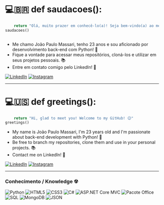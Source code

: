 # 💻🇧🇷 def saudacoes():
```python
    return "Olá, muito prazer em conhecê-lo(a)! Seja bem-vindo(a) ao meu GitHub! 😉"
saudacoes()
    
```

* Me chamo João Paulo Massari, tenho 23 anos e sou aficionado por desenvolvimento back-end com Python! 🐍
* Fique a vontade para acessar meus repositórios, cloná-los e utilizar em seus projetos pessoais. 📚
* Entre em contato comigo pelo LinkedIn! 🤝

[![LinkedIn](https://img.shields.io/badge/LinkedIn-0077B5?style=for-the-badge&logo=linkedin&logoColor=white)](https://www.linkedin.com/in/joao-paulo-massari-382604278)
[![Instagram](https://img.shields.io/badge/Instagram-E4405F?style=for-the-badge&logo=instagram&logoColor=white)](https://www.instagram.com/massarii07)

---

# 💻🇺🇸 def greetings():
```python
    return "Hi, glad to meet you! Welcome to my GitHub! 😉"
greetings()
```

* My name is João Paulo Massari, I'm 23 years old and I'm passionate about back-end development with Python! 🐍
* Be free to branch my repositories, clone them and use in your personal projects. 📚
* Contact me on LinkedIn! 🤝

[![LinkedIn](https://img.shields.io/badge/LinkedIn-0077B5?style=for-the-badge&logo=linkedin&logoColor=white)](https://www.linkedin.com/in/joao-paulo-massari-382604278)
[![Instagram](https://img.shields.io/badge/Instagram-E4405F?style=for-the-badge&logo=instagram&logoColor=white)](https://www.instagram.com/massarii07)

---

### Conhecimento / Knowledge ☢

![Python](https://img.shields.io/badge/Python-3776AB?style=for-the-badge&logo=python&logoColor=white) ![HTML5](https://img.shields.io/badge/HTML5-E34F26?style=for-the-badge&logo=html5&logoColor=white) ![CSS3](https://img.shields.io/badge/CSS3-1572B6?style=for-the-badge&logo=css3&logoColor=white) ![C#](https://img.shields.io/badge/C%23-239120?style=for-the-badge&logo=c-sharp&logoColor=white) ![ASP.NET Core MVC](https://img.shields.io/badge/ASP.NET%20Core%20MVC-512BD4?style=for-the-badge&logo=dot-net&logoColor=white) ![Pacote Office](https://img.shields.io/badge/Microsoft%20Office-D83B01?style=for-the-badge&logo=microsoft-office&logoColor=white) ![SQL](https://img.shields.io/badge/SQL-4479A1?style=for-the-badge&logo=microsoft-sql-server&logoColor=white) ![MongoDB](https://img.shields.io/badge/MongoDB-47A248?style=for-the-badge&logo=mongodb&logoColor=white) ![JSON](https://img.shields.io/badge/JSON-000000?style=for-the-badge&logo=json&logoColor=white)
